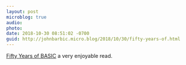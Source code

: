 ```yaml
---
layout: post
microblog: true
audio: 
photo: 
date: 2018-10-30 08:51:02 -0700
guid: http://johnbarbic.micro.blog/2018/10/30/fifty-years-of.html
---
```

[Fifty Years of BASIC](http://time.com/69316/basic/) a very enjoyable read.
